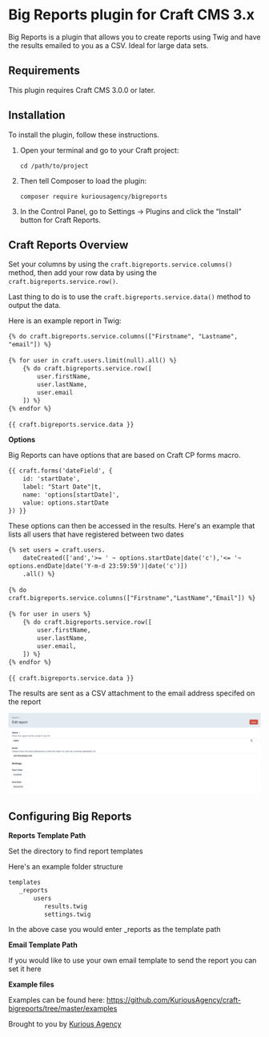 # Big Reports plugin for Craft CMS 3.x

Big Reports is a plugin that allows you to create reports using Twig and have the results emailed to you as a CSV. Ideal for large data sets.

## Requirements

This plugin requires Craft CMS 3.0.0 or later.

## Installation

To install the plugin, follow these instructions.

1.  Open your terminal and go to your Craft project:

        cd /path/to/project

2.  Then tell Composer to load the plugin:

        composer require kuriousagency/bigreports

3.  In the Control Panel, go to Settings → Plugins and click the “Install” button for Craft Reports.

## Craft Reports Overview

Set your columns by using the `craft.bigreports.service.columns()` method, then add your row data by using the `craft.bigreports.service.row()`.

Last thing to do is to use the `craft.bigreports.service.data()` method to output the data.

Here is an example report in Twig:

```twig
{% do craft.bigreports.service.columns(["Firstname", "Lastname", "email"]) %}

{% for user in craft.users.limit(null).all() %}
	{% do craft.bigreports.service.row([
		user.firstName,
		user.lastName,
		user.email
	]) %}
{% endfor %}

{{ craft.bigreports.service.data }}
```

**Options**

Big Reports can have options that are based on Craft CP forms macro.

```twig
{{ craft.forms('dateField', {
    id: 'startDate',
    label: "Start Date"|t,
    name: 'options[startDate]',
    value: options.startDate
}) }}
```

These options can then be accessed in the results. Here's an example that lists all users that have registered between two dates

```twig
{% set users = craft.users.
	dateCreated(['and','>= ' ~ options.startDate|date('c'),'<= '~ options.endDate|date('Y-m-d 23:59:59')|date('c')])
	.all() %}

{% do craft.bigreports.service.columns(["Firstname","LastName","Email"]) %}

{% for user in users %}
	{% do craft.bigreports.service.row([
        user.firstName,
        user.lastName,
        user.email,
    ]) %}
{% endfor %}

{{ craft.bigreports.service.data }}
```

The results are sent as a CSV attachment to the email address specifed on the report

![Example User Res Setting](resources/screenshots/user-settings-screenshot.png)

## Configuring Big Reports

**Reports Template Path**

Set the directory to find report templates

Here's an example folder structure

```twig
templates
   _reports
       users
          results.twig
          settings.twig
```

In the above case you would enter \_reports as the template path

**Email Template Path**

If you would like to use your own email template to send the report you can set it here

**Example files**

Examples can be found here: https://github.com/KuriousAgency/craft-bigreports/tree/master/examples

Brought to you by [Kurious Agency](https://kurious.agency)
